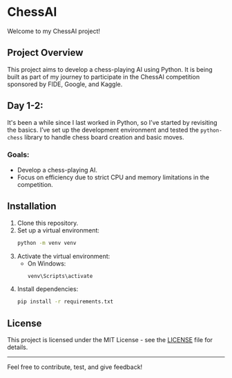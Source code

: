 # ChessAI

Welcome to my ChessAI project!

## Project Overview
This project aims to develop a chess-playing AI using Python. It is being built as part of my journey to participate in the ChessAI competition sponsored by FIDE, Google, and Kaggle.

## Day 1-2:
It's been a while since I last worked in Python, so I’ve started by revisiting the basics. I’ve set up the development environment and tested the `python-chess` library to handle chess board creation and basic moves.

### Goals:
- Develop a chess-playing AI.
- Focus on efficiency due to strict CPU and memory limitations in the competition.
  
## Installation

1. Clone this repository.
2. Set up a virtual environment:
    ```bash
    python -m venv venv
    ```
3. Activate the virtual environment:
    - On Windows:  
      ```bash
      venv\Scripts\activate
      ```
4. Install dependencies:
    ```bash
    pip install -r requirements.txt
    ```

## License
This project is licensed under the MIT License - see the [LICENSE](LICENSE) file for details.

---

Feel free to contribute, test, and give feedback!


